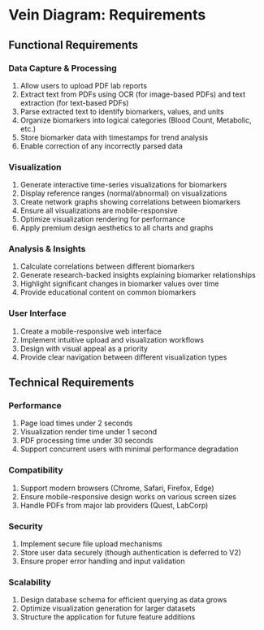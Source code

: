 # Vein Diagram: Requirements

## Functional Requirements

### Data Capture & Processing
1. Allow users to upload PDF lab reports
2. Extract text from PDFs using OCR (for image-based PDFs) and text extraction (for text-based PDFs)
3. Parse extracted text to identify biomarkers, values, and units
4. Organize biomarkers into logical categories (Blood Count, Metabolic, etc.)
5. Store biomarker data with timestamps for trend analysis
6. Enable correction of any incorrectly parsed data

### Visualization
1. Generate interactive time-series visualizations for biomarkers
2. Display reference ranges (normal/abnormal) on visualizations
3. Create network graphs showing correlations between biomarkers
4. Ensure all visualizations are mobile-responsive
5. Optimize visualization rendering for performance
6. Apply premium design aesthetics to all charts and graphs

### Analysis & Insights
1. Calculate correlations between different biomarkers
2. Generate research-backed insights explaining biomarker relationships
3. Highlight significant changes in biomarker values over time
4. Provide educational content on common biomarkers

### User Interface
1. Create a mobile-responsive web interface
2. Implement intuitive upload and visualization workflows
3. Design with visual appeal as a priority
4. Provide clear navigation between different visualization types

## Technical Requirements

### Performance
1. Page load times under 2 seconds
2. Visualization render time under 1 second
3. PDF processing time under 30 seconds
4. Support concurrent users with minimal performance degradation

### Compatibility
1. Support modern browsers (Chrome, Safari, Firefox, Edge)
2. Ensure mobile-responsive design works on various screen sizes
3. Handle PDFs from major lab providers (Quest, LabCorp)

### Security
1. Implement secure file upload mechanisms
2. Store user data securely (though authentication is deferred to V2)
3. Ensure proper error handling and input validation

### Scalability
1. Design database schema for efficient querying as data grows
2. Optimize visualization generation for larger datasets
3. Structure the application for future feature additions